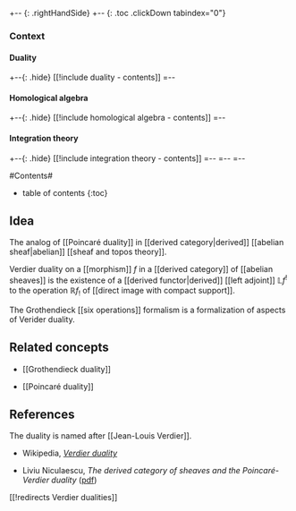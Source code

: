 
+-- {: .rightHandSide}
+-- {: .toc .clickDown tabindex="0"}
### Context
#### Duality
+--{: .hide}
[[!include duality - contents]]
=--
#### Homological algebra
+--{: .hide}
[[!include homological algebra - contents]]
=--
#### Integration theory
+--{: .hide}
[[!include integration theory - contents]]
=--
=--
=--

#Contents#
* table of contents
{:toc}

## Idea

The analog of [[Poincaré duality]] in [[derived category|derived]] [[abelian sheaf|abelian]] [[sheaf and topos theory]].

Verdier duality on a [[morphism]] $f$ in a [[derived category]] of [[abelian sheaves]] is the existence of a [[derived functor|derived]] [[left adjoint]] $\mathbb{L}f^!$ to the operation $\mathbb{R}f_!$ of [[direct image with compact support]].

The Grothendieck [[six operations]] formalism is a formalization of aspects of Verider duality.

## Related concepts

* [[Grothendieck duality]]

* [[Poincaré duality]]
  

## References

The duality is named after [[Jean-Louis Verdier]].

* Wikipedia, _[Verdier duality](http://en.wikipedia.org/wiki/Verdier_duality)_

* Liviu Niculaescu, _The derived category of sheaves and the Poincar&#233;-Verdier duality_ ([pdf](http://www3.nd.edu/~lnicolae/Verdier-ams.pdf))

[[!redirects Verdier dualities]]
